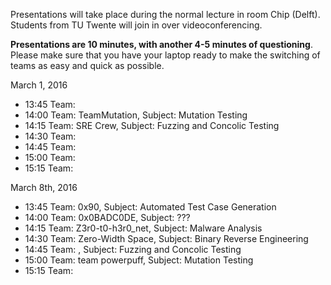 Presentations will take place during the normal lecture in room Chip (Delft). Students from TU Twente will join in over videoconferencing.

**Presentations are 10 minutes, with another 4-5 minutes of questioning**. Please make sure that you have your laptop ready to make the switching of teams as easy and quick as possible.

March 1, 2016

 * 13:45 Team:   
 * 14:00 Team: TeamMutation, Subject: Mutation Testing
 * 14:15 Team: SRE Crew, Subject: Fuzzing and Concolic Testing 
 * 14:30 Team:    
 * 14:45 Team:   
 * 15:00 Team:   
 * 15:15 Team:   

March 8th, 2016

 * 13:45 Team: 0x90, Subject: Automated Test Case Generation  
 * 14:00 Team: 0x0BADC0DE, Subject: ???
 * 14:15 Team: Z3r0-t0-h3r0_net, Subject: Malware Analysis   
 * 14:30 Team: Zero-Width Space, Subject: Binary Reverse Engineering 
 * 14:45 Team: <team>, Subject: Fuzzing and Concolic Testing   
 * 15:00 Team: team powerpuff, Subject: Mutation Testing    
 * 15:15 Team:  
